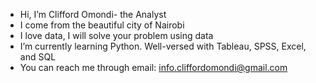 -  Hi, I’m Clifford Omondi- the Analyst
-  I come from the beautiful city of Nairobi
-  I love data, I will solve your problem using data
-  I’m currently learning Python. Well-versed with Tableau, SPSS, Excel, and SQL
-  You can reach me through email: info.cliffordomondi@gmail.com 


<!---
Clifford254KE/Clifford254KE is a ✨ special ✨ repository because its `README.md` (this file) appears on your GitHub profile.
You can click the Preview link to take a look at your changes.
--->
